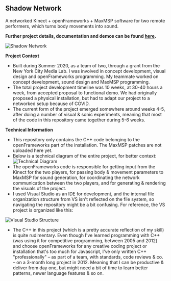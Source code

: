 ## Shadow Network

A networked Kinect + openFrameworks + MaxMSP software for two remote performers, which turns body movements into sound. 

**Further project details, documentation and demos can be found [here](http://cezar.io/shadownetwork).**

![Shadow Network](https://i.imgur.com/ifdLtl3.png)

**Project Context**

* Built during Summer 2020, as a team of two, through a grant from the New York City Media Lab. I was involved in concept development, visual design and openFrameworks programming. My teammate worked on concept development, sound design and MaxMSP programming.
* The total project development timeline was 10 weeks, at 30-40 hours a week, from accepted proposal to functional demo. We had originally proposed a physical installation, but had to adapt our project to a networked setup because of COVID. 
* The current form of the project emerged somewhere around weeks 4-5, after doing a number of visual & sonic experiments, meaning that most of the code in this repository came together during 5-6 weeks.


**Technical Information**

* This repository only contains the C++ code belonging to the openFrameworks part of the installation. The MaxMSP patches are not uploaded here yet.
* Below is a technical diagram of the entire project, for better context:
![Technical Diagram](http://cezar.io/assets/images/shadownetwork/2.png)
* The openFrameworks code is responsible for getting input from the Kinect for the two players, for passing body & movement parameters to MaxMSP for sound generation, for coordinating the network communication between the two players, and for generating & rendering the visuals of the project.
* I used Visual Studio as an IDE for development, and the internal file organization structure from VS isn't reflected on the file system, so navigating the repository might be a bit confusing. For reference, the VS project is organized like this:

![Visual Studio Structure](https://i.imgur.com/IZn9E2B.png)

* The C++ in this project (which is a pretty accurate reflection of my skill) is quite rudimentary. Even though I've learned programming with C++ (was using it for competitive programming, between 2005 and 2012) and choose openFrameworks for any creative coding project or installation that's too much for Javascript, I've only written C++ "professionally" – as part of a team, with standards, code reviews & co. – on a 3-month long project in 2012. Meaning that I can be productive & deliver from day one, but might need a bit of time to learn better patterns, newer language features & so on.
